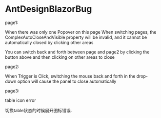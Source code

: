 # AntDesignBlazorBug

page1:

When there was only one Popover on this page
When switching pages, the ComplexAutoCloseAndVisible property will be invalid, and it cannot be automatically closed by clicking other areas
    
You can switch back and forth between page and page2 by clicking the button above and then clicking on other areas to close


page2:

When Trigger is Click, switching the mouse back and forth in the drop-down option will cause the panel to close automatically


page3:

table icon error

切换table状态的时候展开图标错误.
